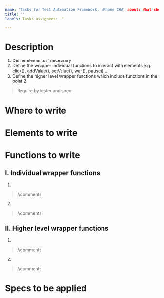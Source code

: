 ```yaml
---
name: 'Tasks for Test Automation FrameWork: iPhone CRA' about: What should do for the Screens, Functions, Config...
title: ''
labels: Tasks assignees: ''

---
```


# Description

1. Define elements if necessary
2. Define the wrapper individual functions to interact with elements e.g. click(), addValue(), setValue(), wait(),
   pause() ...
3. Define the higher level wrapper functions which include functions in the point 2

> Require by tester and spec

# Where to write

# Elements to write

# Functions to write

## I. Individual wrapper functions

1.

> //comments

2.

> //comments

## II. Higher level wrapper functions

1.

> //comments

2.

> //comments

# Specs to be applied
